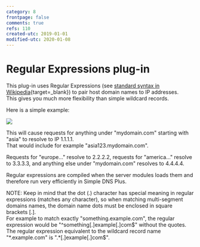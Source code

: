 ```yaml
---
category: 8
frontpage: false
comments: true
refs: 110
created-utc: 2019-01-01
modified-utc: 2020-01-08
---
```

# Regular Expressions plug-in

This plug-in uses Regular Expressions (see [standard syntax in Wikipedia](http://en.wikipedia.org/wiki/regular_expression){target=_blank}) to pair host domain names to IP addresses.  
This gives you much more flexibility than simple wildcard records.

Here is a simple example:

![](img/185/1.png)

This will cause requests for anything under "mydomain.com" starting with "asia" to resolve to IP 1.1.1.1.  
That would include for example "asia123.mydomain.com".

Requests for "europe..." resolve to 2.2.2.2, requests for "america..." resolve to 3.3.3.3, and anything else under "mydomain.com" resolves to 4.4.4.4.

Regular expressions are compiled when the server modules loads them and therefore run very efficiently in Simple DNS Plus.

NOTE: Keep in mind that the dot (.) character has special meaning in regular expressions (matches any character), so when matching multi-segment domains names, the domain name dots must be enclosed in square brackets [.].  
For example to match exactly "something.example.com", the regular expression would be "^something[.]example[.]com$" without the quotes.  
The regular expression equivalent to the wildcard record name "*.example.com" is ".*[.]example[.]com$".

